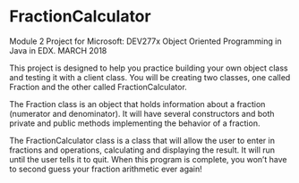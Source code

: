 # FractionCalculator
Module 2 Project  for Microsoft: DEV277x Object Oriented Programming in Java in EDX. MARCH 2018

This project is designed to help you practice building your own object class and testing it with a client class. 
You will be creating two classes, one called Fraction and the other called FractionCalculator. 

The Fraction class is an object that holds information about a fraction (numerator and denominator). 
It will have several constructors and both private and public methods implementing the behavior of a fraction. 

The FractionCalculator class is a class that will allow the user to enter in fractions and operations, calculating and displaying the result. It will run until the user tells it to quit. When this program is complete, you won’t have to second guess your fraction arithmetic ever again!
